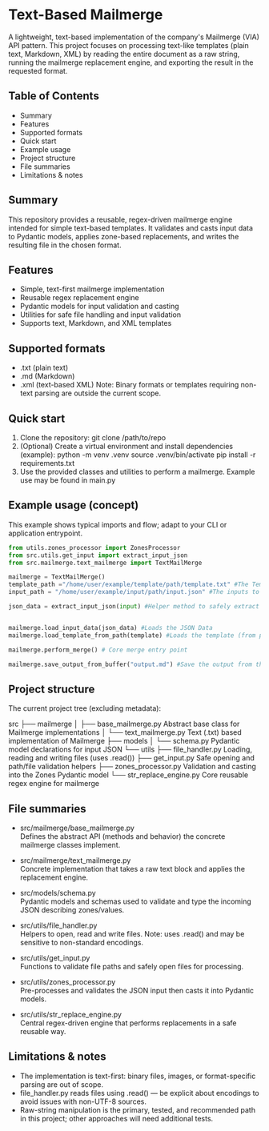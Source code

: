 # Text-Based Mailmerge

A lightweight, text-based implementation of the company's Mailmerge (VIA) API pattern. This project focuses on processing text-like templates (plain text, Markdown, XML) by reading the entire document as a raw string, running the mailmerge replacement engine, and exporting the result in the requested format.

## Table of Contents
- Summary
- Features
- Supported formats
- Quick start
- Example usage
- Project structure
- File summaries
- Limitations & notes

## Summary
This repository provides a reusable, regex-driven mailmerge engine intended for simple text-based templates. It validates and casts input data to Pydantic models, applies zone-based replacements, and writes the resulting file in the chosen format.

## Features
- Simple, text-first mailmerge implementation
- Reusable regex replacement engine
- Pydantic models for input validation and casting
- Utilities for safe file handling and input validation
- Supports text, Markdown, and XML templates

## Supported formats
- .txt (plain text)
- .md (Markdown)
- .xml (text-based XML)
Note: Binary formats or templates requiring non-text parsing are outside the current scope.

## Quick start
1. Clone the repository:
    git clone /path/to/repo
2. (Optional) Create a virtual environment and install dependencies (example):
    python -m venv .venv
    source .venv/bin/activate
    pip install -r requirements.txt
3. Use the provided classes and utilities to perform a mailmerge.
    Example use may be found in main.py

## Example usage (concept)
This example shows typical imports and flow; adapt to your CLI or application entrypoint.

```python
from utils.zones_processor import ZonesProcessor
from src.utils.get_input import extract_input_json
from src.mailmerge.text_mailmerge import TextMailMerge

mailmerge = TextMailMerge()
template_path ="/home/user/example/template/path/template.txt" #The Template to merge into
input_path = "/home/user/example/input/path/input.json" #The inputs to merge into the template

json_data = extract_input_json(input) #Helper method to safely extract JSON data (with validation)


mailmerge.load_input_data(json_data) #Loads the JSON Data 
mailmerge.load_template_from_path(template) #Loads the template (from path)

mailmerge.perform_merge() # Core merge entry point

mailmerge.save_output_from_buffer("output.md") #Save the output from the mailmerge class
```

## Project structure
The current project tree (excluding metadata):

src
├── mailmerge
│   ├── base_mailmerge.py           Abstract base class for Mailmerge implementations
│   └── text_mailmerge.py           Text (.txt) based implementation of Mailmerge
├── models
│   └── schema.py                   Pydantic model declarations for input JSON
└── utils
     ├── file_handler.py             Loading, reading and writing files (uses .read())
     ├── get_input.py                Safe opening and path/file validation helpers
     ├── zones_processor.py          Validation and casting into the Zones Pydantic model
     └── str_replace_engine.py       Core reusable regex engine for mailmerge

## File summaries
- src/mailmerge/base_mailmerge.py  
  Defines the abstract API (methods and behavior) the concrete mailmerge classes implement.

- src/mailmerge/text_mailmerge.py  
  Concrete implementation that takes a raw text block and applies the replacement engine.

- src/models/schema.py  
  Pydantic models and schemas used to validate and type the incoming JSON describing zones/values.

- src/utils/file_handler.py  
  Helpers to open, read and write files. Note: uses .read() and may be sensitive to non-standard encodings.

- src/utils/get_input.py  
  Functions to validate file paths and safely open files for processing.

- src/utils/zones_processor.py  
  Pre-processes and validates the JSON input then casts it into Pydantic models.

- src/utils/str_replace_engine.py  
  Central regex-driven engine that performs replacements in a safe reusable way.

## Limitations & notes
- The implementation is text-first: binary files, images, or format-specific parsing are out of scope.
- file_handler.py reads files using .read() — be explicit about encodings to avoid issues with non-UTF-8 sources.
- Raw-string manipulation is the primary, tested, and recommended path in this project; other approaches will need additional tests.